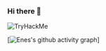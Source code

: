### Hi there 👋

<img src="https://tryhackme-badges.s3.amazonaws.com/Enes3078.png" alt="TryHackMe">

[![Enes's github activity graph](https://github-readme-activity-graph.vercel.app/graph?username=Enes3078&theme=github-compact&custom_title=Enes%27s%20GitHub%20activity%20graph&hide_border=true)]
